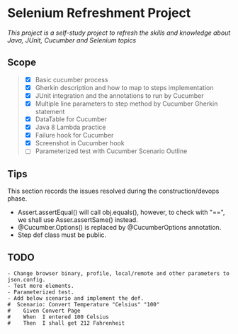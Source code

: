 # Selenium Refreshment Project

*This project is a self-study project to refresh the skills and knowledge about Java, JUnit, Cucumber and Selenium topics*

## Scope
>* [X] Basic cucumber process
>* [X] Gherkin description and how to map to steps implementation
>* [X] JUnit integration and the annotations to run by Cucumber
>* [X] Multiple line parameters to step method by Cucumber Gherkin statement
>* [X] DataTable for Cucumber 
>* [X] Java 8 Lambda practice
>* [X] Failure hook for Cucumber
>* [X] Screenshot in Cucumber hook
>* [ ] Parameterized test with Cucumber Scenario Outline

## Tips
This section records the issues resolved during the construction/devops phase.

- Assert.assertEqual() will call obj.equals(), however, to check with "==", we shall use Asser.assertSame() instead.
- @Cucumber.Options() is replaced by @CucumberOptions annotation.
- Step def class must be public.

## TODO
```
- Change browser binary, profile, local/remote and other parameters to json.config.
- Test more elements.
- Parameterized test. 
- Add below scenario and implement the def.
#  Scenario: Convert Temperature "Celsius" "100"
#    Given Convert Page
#    When  I entered 100 Celsius
#    Then  I shall get 212 Fahrenheit
```
